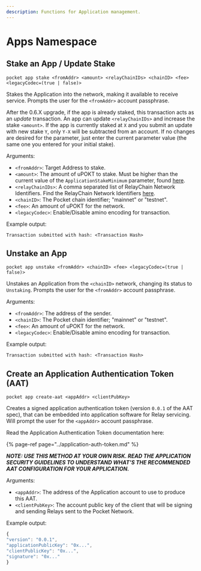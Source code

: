 ```yaml
---
description: Functions for Application management.
---
```


# Apps Namespace

## Stake an App / Update Stake

```text
pocket app stake <fromAddr> <amount> <relayChainIDs> <chainID> <fee> <legacyCodec=(true | false)>
```

Stakes the Application into the network, making it available to receive service. Prompts the user for the `<fromAddr>` account passphrase. 

After the 0.6.X upgrade, if the app is already staked, this transaction acts as an _update_ transaction. An app can update `<relayChainIDs>` and increase the stake `<amount>`. If the app is currently staked at `X` and you submit an update with new stake `Y`, only `Y-X` will be subtracted from an account. If no changes are desired for the parameter, just enter the current parameter value \(the same one you entered for your initial stake\).

Arguments:

* `<fromAddr>`: Target Address to stake.
* `<amount>`: The amount of uPOKT to stake. Must be higher than the current value of the `ApplicationStakeMinimum`  parameter, found [here](https://docs.pokt.network/home/references/protocol-parameters#applicationstakeminimum).
* `<relayChainIDs>`: A comma separated list of RelayChain Network Identifiers. Find the RelayChain Network Identifiers [here](https://docs.pokt.network/home/references/supported-blockchains).
* `<chainID>`: The Pocket chain identifier; "mainnet" or "testnet".
* `<fee>`:  An amount of uPOKT for the network.
* `<legacyCodec>`: Enable/Disable amino encoding for transaction.

Example output:

```text
Transaction submitted with hash: <Transaction Hash>
```

## Unstake an App

```text
pocket app unstake <fromAddr> <chainID> <fee> <legacyCodec=(true | false)>
```

Unstakes an Application from the `<chainID>` network, changing its status to `Unstaking`. Prompts the user for the `<fromAddr>` account passphrase.

Arguments:

* `<fromAddr>`: The address of the sender.
* `<chainID>`: The Pocket chain identifier; "mainnet" or "testnet".
* `<fee>`:  An amount of uPOKT for the network.
* `<legacyCodec>`: Enable/Disable amino encoding for transaction.

Example output:

```text
Transaction submitted with hash: <Transaction Hash>
```

## Create an Application Authentication Token \(AAT\)

```text
pocket app create-aat <appAddr> <clientPubKey>
```

Creates a signed application authentication token \(version `0.0.1` of the AAT spec\), that can be embedded into application software for Relay servicing. Will prompt the user for the `<appAddr>` account passphrase. 

Read the Application Authentication Token documentation here:

{% page-ref page="../application-auth-token.md" %}

_**NOTE: USE THIS METHOD AT YOUR OWN RISK. READ THE APPLICATION SECURITY GUIDELINES TO UNDERSTAND WHAT'S THE RECOMMENDED AAT CONFIGURATION FOR YOUR APPLICATION.**_

Arguments:

* `<appAddr>`: The address of the Application account to use to produce this AAT.
* `<clientPubKey>`: The account public key of the client that will be signing and sending Relays sent to the Pocket Network.

Example output:

```javascript
{
"version": "0.0.1",
"applicationPublicKey": "0x...",
"clientPublicKey": "0x...",
"signature": "0x..."
}
```

